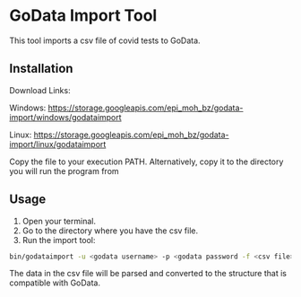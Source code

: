 # GoData Import Tool

This tool imports a csv file of covid tests to GoData.

## Installation
Download Links:

Windows: https://storage.googleapis.com/epi_moh_bz/godata-import/windows/godataimport

Linux: https://storage.googleapis.com/epi_moh_bz/godata-import/linux/godataimport

Copy the file to your execution PATH. Alternatively, copy it to the directory you
will run the program from

## Usage
1. Open your terminal.
2. Go to the directory where you have the csv file.
3. Run the import tool:

```sh
bin/godataimport -u <godata username> -p <godata password -f <csv file> -d <destination file>
```
The data in the csv file will be parsed and converted to the structure that is compatible with GoData.
